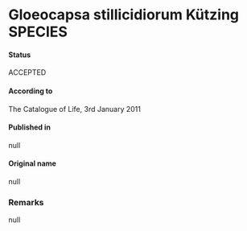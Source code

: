 # Gloeocapsa stillicidiorum Kützing SPECIES

#### Status
ACCEPTED

#### According to
The Catalogue of Life, 3rd January 2011

#### Published in
null

#### Original name
null

### Remarks
null